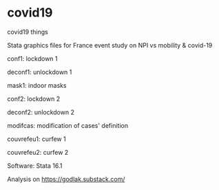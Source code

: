 # covid19
covid19 things

Stata graphics files for France event study on NPI vs mobility & covid-19

conf1: lockdown 1

deconf1: unlockdown 1

mask1: indoor masks

conf2: lockdown 2

deconf2: unlockdown 2

modifcas: modification of cases' definition

couvrefeu1: curfew 1

couvrefeu2: curfew 2

Software: Stata 16.1

Analysis on https://godlak.substack.com/
